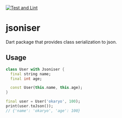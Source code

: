 [![Test and Lint](https://github.com/okaryo/jsoniser/actions/workflows/test-and-lint.yml/badge.svg)](https://github.com/okaryo/jsoniser/actions/workflows/test-and-lint.yml)

# jsoniser

Dart package that provides class serialization to json.

## Usage
```dart
class User with Jsoniser {
  final string name;
  final int age;

  const User(this.name, this.age);
}

final user = User('okaryo', 100);
print(user.toJson());
// {'name': 'okaryo', 'age': 100}
```
